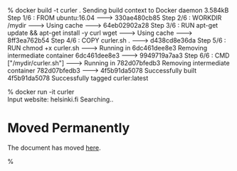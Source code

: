% docker build -t curler .
    Sending build context to Docker daemon  3.584kB
    Step 1/6 : FROM ubuntu:16.04
    ---> 330ae480cb85
    Step 2/6 : WORKDIR /mydir
    ---> Using cache
    ---> 64eb02902a28
    Step 3/6 : RUN apt-get update && apt-get install -y curl wget
    ---> Using cache
    ---> 8ff3ea762b54
    Step 4/6 : COPY curler.sh .
    ---> d438cd8e36da
    Step 5/6 : RUN chmod +x curler.sh
    ---> Running in 6dc461dee8e3
    Removing intermediate container 6dc461dee8e3
    ---> 9949719a7aa3
    Step 6/6 : CMD ["/mydir/curler.sh"]
    ---> Running in 782d07bfedb3
    Removing intermediate container 782d07bfedb3
    ---> 4f5b91da5078
    Successfully built 4f5b91da5078
    Successfully tagged curler:latest

% docker run -it curler   
    Input website:
    helsinki.fi
    Searching..
    <!DOCTYPE HTML PUBLIC "-//IETF//DTD HTML 2.0//EN">
    <html><head>
    <title>301 Moved Permanently</title>
    </head><body>
    <h1>Moved Permanently</h1>
    <p>The document has moved <a href="http://www.helsinki.fi/">here</a>.</p>
    </body></html>
    
% 